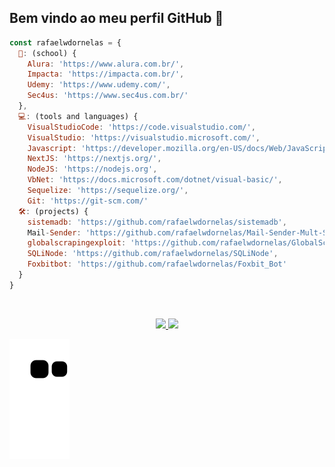 

  ## Bem vindo ao meu perfil GitHub 👋
  
```javascript
const rafaelwdornelas = {
  🏢: (school) {
    Alura: 'https://www.alura.com.br/',
    Impacta: 'https://impacta.com.br/',
    Udemy: 'https://www.udemy.com/',
    Sec4us: 'https://www.sec4us.com.br/'
  },
  💻: (tools and languages) {
    VisualStudioCode: 'https://code.visualstudio.com/',
    VisualStudio: 'https://visualstudio.microsoft.com/',
    Javascript: 'https://developer.mozilla.org/en-US/docs/Web/JavaScript',
    NextJS: 'https://nextjs.org/',
    NodeJS: 'https://nodejs.org',
    VbNet: 'https://docs.microsoft.com/dotnet/visual-basic/',
    Sequelize: 'https://sequelize.org/',
    Git: 'https://git-scm.com/'
  🛠️: (projects) {
    sistemadb: 'https://github.com/rafaelwdornelas/sistemadb',
    Mail-Sender: 'https://github.com/rafaelwdornelas/Mail-Sender-Mult-Servers',
    globalscrapingexploit: 'https://github.com/rafaelwdornelas/GlobalScrapingExploit',
    SQLiNode: 'https://github.com/rafaelwdornelas/SQLiNode',
    Foxbitbot: 'https://github.com/rafaelwdornelas/Foxbit_Bot'
  }
}
```

<p><br></p>
<center>
<a href="https://github.com/rafaelwdornelas">
  <img height="150em" src="https://github-readme-stats-eight-theta.vercel.app/api?username=rafaelwdornelas&show_icons=true&theme=bear&include_all_commits=true&count_private=true"/>
  <img height="150em" src="https://github-readme-stats-eight-theta.vercel.app/api/top-langs/?username=rafaelwdornelas&layout=compact&langs_count=8&theme=bear"/>
</a>

</center>

![Snake animation](https://github.com/rafaelwdornelas/rafaelwdornelas/blob/output/github-contribution-grid-snake.svg)
